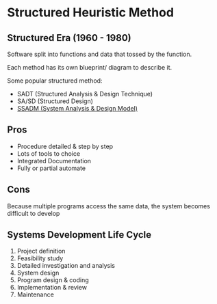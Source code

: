# Structured Heuristic Method

## Structured Era (1960 - 1980)

Software split into functions and data that tossed by the function.

Each method has its own blueprint/  diagram to describe it.

Some popular structured method:

- SADT (Structured Analysis & Design Technique)
- SA/SD (Structured Design)
- [SSADM (System Analysis & Design Model)](ssadm.md)

## Pros

- Procedure detailed & step by step
- Lots of tools to choice
- Integrated Documentation
- Fully or partial automate

## Cons

Because multiple programs access the same data, the system becomes difficult to develop

## Systems Development Life Cycle

1. Project definition
2. Feasibility study
3. Detailed investigation and analysis
4. System design
5. Program design & coding
6. Implementation & review
7. Maintenance
